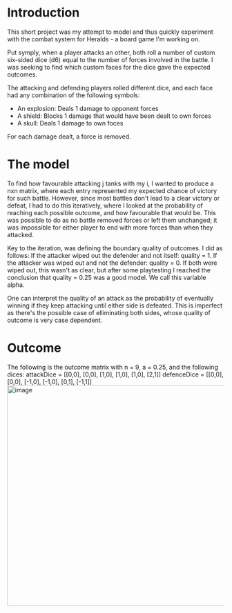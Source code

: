 # Introduction
This short project was my attempt to model and thus quickly experiment with the combat system for Heralds - a board game I'm working on.

Put symply, when a player attacks an other, both roll a number of custom six-sided dice (d6) equal to the number of forces involved in the battle. I was seeking to find which custom faces for the dice gave the expected outcomes.

The attacking and defending players rolled different dice, and each face had any combination of the following symbols:
- An explosion: Deals 1 damage to opponent forces
- A shield: Blocks 1 damage that would have been dealt to own forces
- A skull: Deals 1 damage to own foces

For each damage dealt, a force is removed.

# The model
To find how favourable attacking j tanks with my i, I wanted to produce a nxn matrix, where each entry represented my expected chance of victory for such battle. However, since most battles don't lead to a clear victory or defeat, I had to do this iteratively, where I looked at the probability of reaching each possible outcome, and how favourable that would be.
This was possible to do as no battle removed forces or left them unchanged; it was impossible for either player to end with more forces than when they attacked.

Key to the iteration, was defining the boundary quality of outcomes.
I did as follows:
If the attacker wiped out the defender and not itself: quality = 1.
If the attacker was wiped out and not the defender: quality = 0.
If both were wiped out, this wasn't as clear, but after some playtesting I reached the conclusion that quality = 0.25 was a good model. We call this variable alpha.

One can interpret the quality of an attack as the probability of eventually winning if they keep attacking until either side is defeated. This is imperfect as there's the possible case of elliminating both sides, whose quality of outcome is very case dependent.

# Outcome
The following is the outcome matrix with n = 9, a = 0.25, and the following dices:
attackDice = [[0,0], [0,0], [1,0], [1,0], [1,0], [2,1]]
defenceDice = [[0,0], [0,0], [-1,0], [-1,0], [0,1], [-1,1]]
<img width="802" height="512" alt="image" src="https://github.com/user-attachments/assets/676890d5-5083-4968-948c-4d5e98795e75" />

